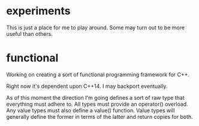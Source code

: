 experiments
===========

This is just a place for me to play around.  Some may turn out to be more useful than others.

functional
=========

Working on creating a sort of functional programming framework for C++.

Right now it's dependent upon C++14.  I may backport eventually.

As of this moment the direction I'm going defines a sort of raw type that
everything must adhere to.  All types must provide an operator() overload.
Any value types must also define a value() function.  Value types will
generally define the former in terms of the latter and return copies for both.
